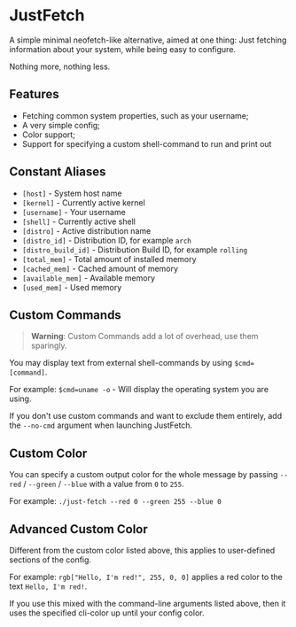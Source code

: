 # JustFetch
A simple minimal neofetch-like alternative, aimed at one thing: Just fetching information about your system, while being easy to configure.

Nothing more, nothing less.

## Features
- Fetching common system properties, such as your username;
- A very simple config;
- Color support;
- Support for specifying a custom shell-command to run and print out

## Constant Aliases
- `[host]` - System host name
- `[kernel]` - Currently active kernel
- `[username]` - Your username
- `[shell]` - Currently active shell
- `[distro]` - Active distribution name
- `[distro_id]` - Distribution ID, for example `arch`
- `[distro_build_id]` - Distribution Build ID, for example `rolling`
- `[total_mem]` - Total amount of installed memory
- `[cached_mem]` - Cached amount of memory
- `[available_mem]` - Available memory
- `[used_mem]` - Used memory

## Custom Commands
> **Warning**:
> Custom Commands add a lot of overhead, use them sparingly.

You may display text from external shell-commands by using `$cmd=[command]`.

For example: `$cmd=uname -o` - Will display the operating system you are using.

If you don't use custom commands and want to exclude them entirely, add the `--no-cmd` argument when launching JustFetch.

## Custom Color
You can specify a custom output color for the whole message by passing `--red` / `--green` / `--blue` with a value from `0` to `255`.

For example: `./just-fetch --red 0 --green 255 --blue 0`

## Advanced Custom Color
Different from the custom color listed above, this applies to user-defined sections of the config.

For example: `rgb["Hello, I'm red!", 255, 0, 0]` applies a red color to the text `Hello, I'm red!`.

If you use this mixed with the command-line arguments listed above, then it uses the specified cli-color up until your config color.
